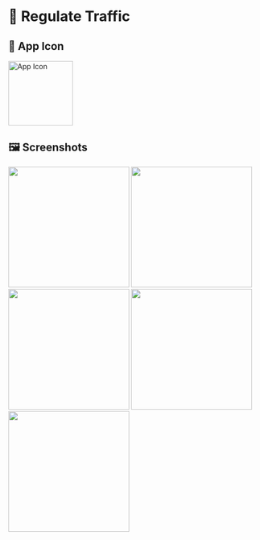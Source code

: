 # 🚦 Regulate Traffic

## 📱 App Icon

<p align="left">
  <img width="128" src="https://github.com/user-attachments/assets/dfcd5451-ca19-4abe-aafa-4c8cad4a1083" alt="App Icon" />
</p>

## 🖼️ Screenshots

<p align="left">
  <img width="240" src="https://github.com/user-attachments/assets/d045227b-d2dd-4f87-bfa4-81462f5ce32c" />
  <img width="240" src="https://github.com/user-attachments/assets/ee8f6311-622f-419b-909e-54571a3c8323" />
  <img width="240" src="https://github.com/user-attachments/assets/5c23ccad-99f4-4844-8e1a-6da87e865b4a" />
  <img width="240" src="https://github.com/user-attachments/assets/c53e5eff-f17b-427e-be0f-2fe7d5467897" />
  <img width="240" src="https://github.com/user-attachments/assets/9d074842-0b9b-4b12-9817-bdc28efbf29e" />
</p>

